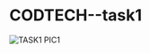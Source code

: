 # CODTECH--task1
![TASK1 PIC1](https://github.com/user-attachments/assets/ad31f378-4648-4e87-9361-21db1dc021d9)
